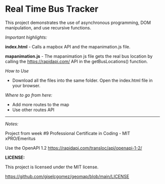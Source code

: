 # Real Time Bus Tracker

This project demonstrates the use of asynchronous programming, DOM manipulation, and use recursive functions. 

*Important highlights:*

**index.html** - Calls a mapbox API and the mapanimation.js file.

**mapanimation.js** - The mapanimation js file gets the real bus location by calling the https://rapidapi.com/ API in the getBusLocations() function.

*How to Use*

- Download all the files into the same folder. Open the index.html file in your browser.

*Where to go from here:*

- Add more routes to the map
- Use other routes API


---

*Notes:*

Project from week #9 Professional Certificate in Coding - MIT xPRO/Emeritus

Use the OpenAPI 1.2 https://rapidapi.com/transloc/api/openapi-1-2/

**LICENSE:**

This project is licensed under the MIT license.

https://github.com/giselcgomez/geomap/blob/main/LICENSE
